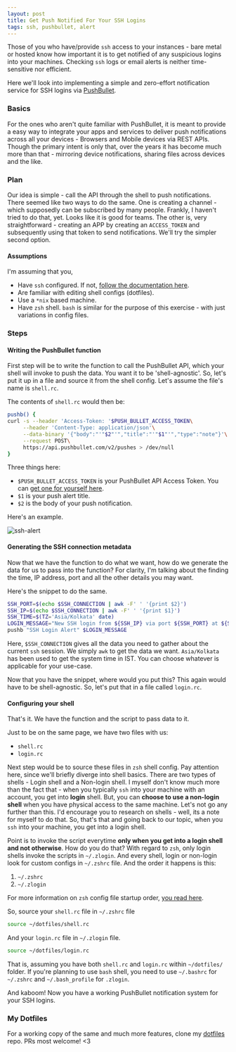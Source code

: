 ```yaml
---
layout: post
title: Get Push Notified For Your SSH Logins
tags: ssh, pushbullet, alert
---
```


Those of you who have/provide ```ssh``` access to your instances - bare metal or hosted know how important it is to get notified of any suspicious logins into your machines. Checking ```ssh``` logs or email alerts is neither time-sensitive nor efficient.

Here we'll look into implementing a simple and zero-effort notification service for SSH logins via [PushBullet](https://www.pushbullet.com/).
<!--break-->

### Basics

For the ones who aren't quite familiar with PushBullet, it is meant to provide a easy way to integrate your apps and services to deliver push notifications across all your devices -  Browsers and Mobile devices via REST APIs. Though the primary intent is only that, over the years it has become much more than that - mirroring device notifications, sharing files across devices and the like.

### Plan

Our idea is simple - call the API through the shell to push notifications. There seemed like two ways to do the same. One is creating a channel - which supposedly can be subscribed by many people. Frankly, I haven't tried to do that, yet. Looks like it is good for teams. The other is, very straightforward - creating an APP by creating an ```ACCESS_TOKEN``` and subsequently using that token to send notifications.
We'll try the simpler second option.

#### Assumptions

I'm assuming that you,

* Have ```ssh``` configured. If not, [follow the documentation here](https://www.digitalocean.com/community/tutorials/ssh-essentials-working-with-ssh-servers-clients-and-keys).
* Are familiar with editing shell configs (dotfiles).
* Use a ```*nix``` based machine.
* Have ```zsh``` shell. ```bash``` is similar for the purpose of this exercise - with just variations in config files.

### Steps

#### Writing the PushBullet function

First step will be to write the function to call the PushBullet API, which your shell will invoke to push the data. You want it to be 'shell-agnostic'. So, let's put it up in a file and source it from the shell config. Let's assume the file's name is ```shell.rc```.

The contents of ```shell.rc``` would then be:

```bash
pushb() {
curl -s --header 'Access-Token: '$PUSH_BULLET_ACCESS_TOKEN\
     --header 'Content-Type: application/json'\
     --data-binary '{"body":"'"$2"'","title":"'"$1"'","type":"note"}'\
     --request POST\
     https://api.pushbullet.com/v2/pushes > /dev/null
}
```

Three things here:

* ```$PUSH_BULLET_ACCESS_TOKEN``` is your PushBullet API Access Token.
You can [get one for yourself here](https://www.pushbullet.com/#settings/account).
* ```$1``` is your push alert title.
* ```$2``` is the body of your push notification.

Here's an example.

![ssh-alert]({{site.baseurl}}/assets/images/ssh-push-notifications/ssh-alert.png)

#### Generating the SSH connection metadata

Now that we have the function to do what we want, how do we generate the data for us to pass into the function? For clarity, I'm talking about the finding the time, IP address, port and all the other details you may want.

Here's the snippet to do the same.

```bash
SSH_PORT=$(echo $SSH_CONNECTION | awk -F' ' '{print $2}')
SSH_IP=$(echo $SSH_CONNECTION | awk -F' ' '{print $1}')
SSH_TIME=$(TZ='Asia/Kolkata' date)
LOGIN_MESSAGE="New SSH login from ${SSH_IP} via port ${SSH_PORT} at ${SSH_TIME}"
pushb "SSH Login Alert" $LOGIN_MESSAGE
```
Here, ```$SSH_CONNECTION``` gives all the data you need to gather about the current ```ssh``` session. We simply ```awk``` to get the data we want. ```Asia/Kolkata``` has been used to get the system time in IST. You can choose whatever is applicable for your use-case.

Now that you have the snippet, where would you put this? This again would have to be shell-agnostic. So, let's put that in a file called ```login.rc```.

#### Configuring your shell

That's it. We have the function and the script to pass data to it.

Just to be on the same page, we have two files with us:

* ```shell.rc```
* ```login.rc```

Next step would be to source these files in ```zsh``` shell config. Pay attention here, since we'll briefly diverge into shell basics. There are two types of shells - Login shell and a Non-login shell. I myself don't know much more than the fact that - when you typically ```ssh``` into your machine with an account, you get into **login** shell. But, you can **choose to use a non-login shell** when you have physical access to the same machine. Let's not go any further than this. I'd encourage you to research on shells - well, its a note for myself to do that. So, that's that and going back to our topic, when you ```ssh``` into your machine, you get into a login shell.

Point is to invoke the script everytime **only when you get into a login shell and not otherwise**. How do you do that? With regard to ```zsh```, only login shells invoke the scripts in ```~/.zlogin```. And every shell, login or non-login look for custom configs in ```~/.zshrc``` file. And the order it happens is this:

1. ```~/.zshrc```
2. ```~/.zlogin```

For more information on ```zsh``` config file startup order, [you read here](http://zsh.sourceforge.net/Intro/intro_3.html).

So, source your ```shell.rc``` file in ```~/.zshrc``` file

```bash
source ~/dotfiles/shell.rc
```

And your ```login.rc``` file in ```~/.zlogin``` file.

```bash
source ~/dotfiles/login.rc
```

That is, assuming you have both ```shell.rc``` and ```login.rc``` within ```~/dotfiles/``` folder. If you're planning to use ```bash``` shell, you need to use ```~/.bashrc``` for ```~/.zshrc``` and ```~/.bash_profile``` for ```.zlogin```.

And kaboom! Now you have a working PushBullet notification system for your SSH logins.

### My Dotfiles

For a working copy of the same and much more features, clone my [dotfiles](https://github.com/dtsdwarak/dotfiles) repo. PRs most welcome! <3

